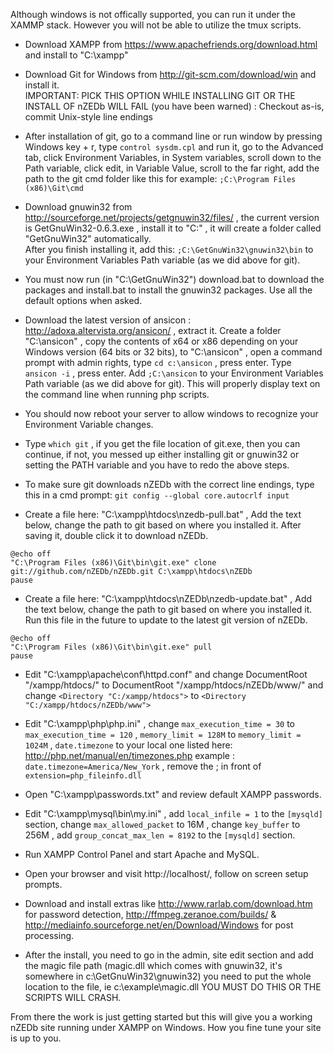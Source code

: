 Although windows is not offically supported, you can run it under the XAMMP stack. However you will not be able to utilize the tmux scripts.  

* Download XAMPP from https://www.apachefriends.org/download.html and install to "C:\xampp\"  

* Download Git for Windows from http://git-scm.com/download/win and install it.  
IMPORTANT: PICK THIS OPTION WHILE INSTALLING GIT OR THE INSTALL OF nZEDb WILL FAIL (you have been warned) : 
Checkout as-is, commit Unix-style line endings  

* After installation of git, go to a command line or run window by pressing Windows key + r, type `control sysdm.cpl` and run it, go to the Advanced tab, click Environment Variables, in System variables, scroll down to the Path variable, click edit, in Variable Value, scroll to the far right, add the path to the git cmd folder like this for example: `;C:\Program Files (x86)\Git\cmd`  

* Download gnuwin32 from http://sourceforge.net/projects/getgnuwin32/files/ , the current version is GetGnuWin32-0.6.3.exe , install it to "C:\" , it will create a folder called "GetGnuWin32" automatically.  
After you finish installing it, add this: `;C:\GetGnuWin32\gnuwin32\bin` to your Environment Variables Path variable (as we did above for git).  

* You must now run (in "C:\GetGnuWin32") download.bat to download the packages and install.bat to install the gnuwin32 packages. Use all the default options when asked.  

* Download the latest version of ansicon : http://adoxa.altervista.org/ansicon/ , extract it. Create a folder "C:\ansicon" , copy the contents of x64 or x86 depending on your Windows version (64 bits or 32 bits), to  "C:\ansicon" , open a command prompt with admin rights, type `cd c:\ansicon` , press enter. Type ` ansicon -i` , press enter. Add `;C:\ansicon` to your Environment Variables Path variable (as we did above for git). This will properly display text on the command line when running php scripts.

* You should now reboot your server to allow windows to recognize your Environment Variable changes.  

* Type `which git` , if you get the file location of git.exe, then you can continue, if not, you messed up either installing git or gnuwin32 or setting the PATH variable and you have to redo the above steps.

* To make sure git downloads nZEDb with the correct line endings, type this in a cmd prompt: `git config --global core.autocrlf input`

* Create a file here: "C:\xampp\htdocs\nzedb-pull.bat" , Add the text below, change the path to git based on where you installed it. After saving it, double click it to download nZEDb.    

```
@echo off  
"C:\Program Files (x86)\Git\bin\git.exe" clone git://github.com/nZEDb/nZEDb.git C:\xampp\htdocs\nZEDb  
pause  
```

* Create a file here: "C:\xampp\htdocs\nZEDb\nzedb-update.bat" , Add the text below, change the path to git based on where you installed it. Run this file in the future to update to the latest git version of nZEDb.  

```
@echo off  
"C:\Program Files (x86)\Git\bin\git.exe" pull  
pause  
```

* Edit "C:\xampp\apache\conf\httpd.conf" and change DocumentRoot "/xampp/htdocs/" to DocumentRoot "/xampp/htdocs/nZEDb/www/" and change `<Directory "C:/xampp/htdocs">` to `<Directory "C:/xampp/htdocs/nZEDb/www">`   

* Edit "C:\xampp\php\php.ini" , change `max_execution_time = 30` to `max_execution_time = 120` , `memory_limit = 128M` to `memory_limit = 1024M` , `date.timezone` to your local one listed here: http://php.net/manual/en/timezones.php example : `date.timezone=America/New_York` , remove the ; in front of `extension=php_fileinfo.dll`  

* Open "C:\xampp\passwords.txt" and review default XAMPP passwords.  

* Edit "C:\xampp\mysql\bin\my.ini" , add `local_infile = 1` to the `[mysqld]` section, change `max_allowed_packet` to 16M , change `key_buffer` to 256M , add `group_concat_max_len = 8192` to the `[mysqld]` section.  

* Run XAMPP Control Panel and start Apache and MySQL.  

* Open your browser and visit http://localhost/, follow on screen setup prompts.  

* Download and install extras like http://www.rarlab.com/download.htm for password detection, http://ffmpeg.zeranoe.com/builds/ & http://mediainfo.sourceforge.net/en/Download/Windows for post processing.  

* After the install, you need to go in the admin, site edit section and add the magic file path (magic.dll which comes with gnuwin32, it's somewhere in c:\GetGnuWin32\gnuwin32) you need to put the whole location to the file, ie c:\example\magic.dll YOU MUST DO THIS OR THE SCRIPTS WILL CRASH.

From there the work is just getting started but this will give you a working nZEDb site running under XAMPP on Windows. How you fine tune your site is up to you.

